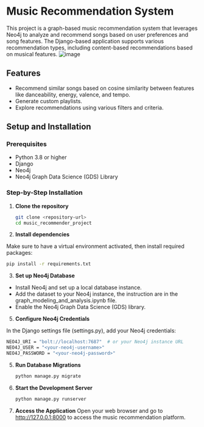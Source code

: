 # Music Recommendation System

This project is a graph-based music recommendation system that leverages Neo4j to analyze and recommend songs based on user preferences and song features. 
The Django-based application supports various recommendation types, including content-based recommendations based on musical features.
![image](https://github.com/user-attachments/assets/7fdb099e-75a9-4786-a6ef-9477c7a282fc)

## Features

- Recommend similar songs based on cosine similarity between features like danceability, energy, valence, and tempo.
- Generate custom playlists.
- Explore recommendations using various filters and criteria.

## Setup and Installation

### Prerequisites

- Python 3.8 or higher
- Django
- Neo4j
- Neo4j Graph Data Science (GDS) Library

### Step-by-Step Installation

1. **Clone the repository**

   ```bash
   git clone <repository-url>
   cd music_recommender_project
   ```
2. **Install dependencies**

Make sure to have a virtual environment activated, then install required packages:

   ```bash
   pip install -r requirements.txt
   ```

3. **Set up Neo4j Database**
   
- Install Neo4j and set up a local database instance.
- Add the dataset to your Neo4j instance, the instruction are in the graph_modeling_and_analysis.ipynb file.
- Enable the Neo4j Graph Data Science (GDS) library.

5. **Configure Neo4j Credentials**
   
In the Django settings file (settings.py), add your Neo4j credentials:

   ```bash
  NEO4J_URI = "bolt://localhost:7687"  # or your Neo4j instance URL
  NEO4J_USER = "<your-neo4j-username>"
  NEO4J_PASSWORD = "<your-neo4j-password>"
   ```

5. **Run Database Migrations**

   ```bash
   python manage.py migrate
   ```
   
7. **Start the Development Server**
   
   ```bash
   python manage.py runserver
   ```
   
9. **Access the Application**
Open your web browser and go to http://127.0.0.1:8000 to access the music recommendation platform.
   


